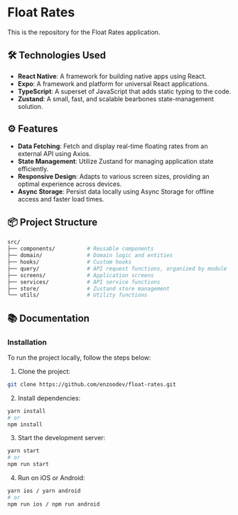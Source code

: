 # Float Rates

This is the repository for the Float Rates application.

## 🛠️ Technologies Used

- **React Native**: A framework for building native apps using React.
- **Expo**: A framework and platform for universal React applications.
- **TypeScript**: A superset of JavaScript that adds static typing to the code.
- **Zustand**: A small, fast, and scalable bearbones state-management solution.

## ⚙️ Features

- **Data Fetching**: Fetch and display real-time floating rates from an external API using Axios.
- **State Management**: Utilize Zustand for managing application state efficiently.
- **Responsive Design**: Adapts to various screen sizes, providing an optimal experience across devices.
- **Async Storage**: Persist data locally using Async Storage for offline access and faster load times.

## 📦 Project Structure

```bash
src/
├── components/          # Reusable components
├── domain/              # Domain logic and entities
├── hooks/               # Custom hooks
├── query/               # API request functions, organized by module
├── screens/             # Application screens
├── services/            # API service functions
├── store/               # Zustand store management
└── utils/               # Utility functions
```

## 📚 Documentation

### Installation

To run the project locally, follow the steps below:

1. Clone the project:

```bash
git clone https://github.com/enzoodev/float-rates.git
```

2. Install dependencies:

```bash
yarn install
# or
npm install
```

3. Start the development server:

```bash
yarn start
# or
npm run start
```

4. Run on iOS or Android:

```bash
yarn ios / yarn android
# or
npm run ios / npm run android
```
